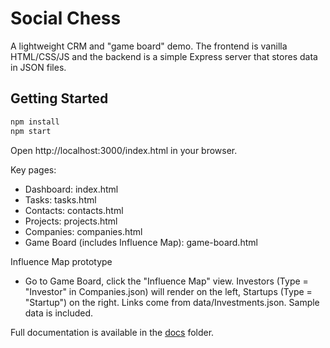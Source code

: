# Social Chess

A lightweight CRM and "game board" demo. The frontend is vanilla HTML/CSS/JS and the backend is a simple Express server that stores data in JSON files.

## Getting Started

```bash
npm install
npm start
```

Open http://localhost:3000/index.html in your browser.

Key pages:
- Dashboard: index.html
- Tasks: tasks.html
- Contacts: contacts.html
- Projects: projects.html
- Companies: companies.html
- Game Board (includes Influence Map): game-board.html

Influence Map prototype
- Go to Game Board, click the "Influence Map" view. Investors (Type = "Investor" in Companies.json) will render on the left, Startups (Type = "Startup") on the right. Links come from data/Investments.json. Sample data is included.

Full documentation is available in the [docs](docs/README.md) folder.
